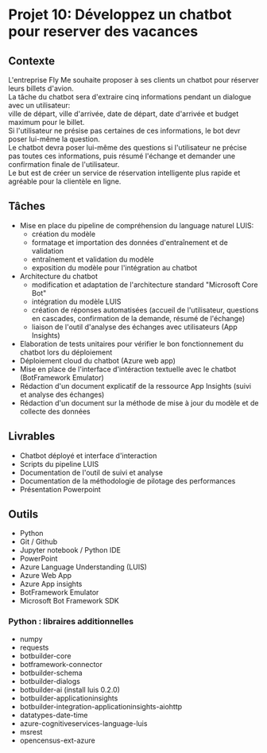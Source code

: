 # Projet 10: Développez un chatbot pour reserver des vacances 

## Contexte
L'entreprise Fly Me souhaite proposer à ses clients un chatbot pour réserver leurs billets d'avion.  
La tâche du chatbot sera d'extraire cinq informations pendant un dialogue avec un utilisateur:  
ville de départ, ville d'arrivée, date de départ, date d'arrivée et budget maximum pour le billet.  
Si l'utilisateur ne présise pas certaines de ces informations, le bot devr poser lui-même la question.  
Le chatbot devra poser lui-même des questions si l'utilisateur ne précise pas toutes ces informations, puis résumé l'échange et demander une confirmation finale de l'utilisateur.  
Le but est de créer un service de réservation intelligente plus rapide et agréable pour la clientèle en ligne.  

## Tâches
- Mise en place du pipeline de compréhension du language naturel LUIS:
  - création du modèle
  - formatage et importation des données d'entraînement et de validation
  - entraînement et validation du modèle
  - exposition du modèle pour l'intégration au chatbot
- Architecture du chatbot
  - modification et adaptation de l'architecture standard "Microsoft Core Bot"
  - intégration du modèle LUIS
  - création de réponses automatisées (accueil de l'utilisateur, questions en cascades, confirmation de la demande, résumé de l'échange)
  - liaison de l'outil d'analyse des échanges avec utilisateurs (App Insights)
- Elaboration de tests unitaires pour vérifier le bon fonctionnement du chatbot lors du déploiement
- Déploiement cloud du chatbot (Azure web app)
- Mise en place de l'interface d'intéraction textuelle avec le chatbot (BotFramework Emulator)
- Rédaction d'un document explicatif de la ressource App Insights (suivi et analyse des échanges)
- Rédaction d'un document sur la méthode de mise à jour du modèle et de collecte des données

## Livrables
- Chatbot déployé et interface d'interaction
- Scripts du pipeline LUIS
- Documentation de l'outil de suivi et analyse
- Documentation de la méthodologie de pilotage des performances
- Présentation Powerpoint

## Outils
- Python
- Git / Github
- Jupyter notebook / Python IDE
- PowerPoint
- Azure Language Understanding (LUIS)
- Azure Web App
- Azure App insights
- BotFramework Emulator
- Microsoft Bot Framework SDK

### Python : libraires additionnelles
- numpy
- requests
- botbuilder-core
- botframework-connector
- botbuilder-schema
- botbuilder-dialogs
- botbuilder-ai (install luis 0.2.0)
- botbuilder-applicationinsights
- botbuilder-integration-applicationinsights-aiohttp
- datatypes-date-time
- azure-cognitiveservices-language-luis
- msrest
- opencensus-ext-azure